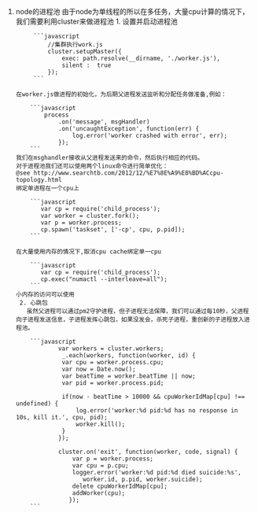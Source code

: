 1. node的进程池
    由于node为单线程的所以在多任务，大量cpu计算的情况下，我们需要利用cluster来做进程池
        1. 设置并启动进程池
        
            ```javascript
                //集群执行work.js
                cluster.setupMaster({
                    exec: path.resolve(__dirname, './worker.js'),
                    silent :  true
                });
            ```
        
       在worker.js做进程的初始化，为后期父进程发送监听和分配任务做准备,例如：
           
           ```javascript
               process
                   .on('message', msgHandler)
                   .on('uncaughtException', function(err) {
                       log.error('worker crashed with error', err);
                   });
           ```
       我们在msghandler接收从父进程发送来的命令，然后执行相应的代码。
       对于进程池我们还可以使用两个linux命令进行简单优化：
       @see http://www.searchtb.com/2012/12/%E7%8E%A9%E8%BD%ACcpu-topology.html
       绑定单进程在一个cpu上
       
           ```javascript 
              var cp = require('child_process');
              var worker = cluster.fork();
              var p = worker.process;
              cp.spawn('taskset', ['-cp', cpu, p.pid]);
           ```
           
       在大量使用内存的情况下,取消cpu cache绑定单一cpu
       
           ```javascript
              var cp = require('child_process');
              cp.exec("numactl --interleave=all");
           ```
       小内存的访问可以使用
        2. 心跳包
          虽然父进程可以通过pm2守护进程，但子进程无法保障，我们可以通过每10秒，父进程向子进程发送信息，子进程发挥心跳包，如果没发会，杀死子进程，重创新的子进程放入进程池。
       
           ```javascript
                   var workers = cluster.workers;
                    _.each(workers, function(worker, id) {
                    var cpu = worker.process.cpu;
                    var now = Date.now();
                    var beatTime = worker.beatTime || now;
                    var pid = worker.process.pid;
            
                    if(now - beatTime > 10000 && cpuWorkerIdMap[cpu] !== undefined) {
                        log.error('worker:%d pid:%d has no response in 10s, kill it.', cpu, pid);
                        worker.kill();
                    }
                   });
            
                   cluster.on('exit', function(worker, code, signal) {
                       var p = worker.process;
                       var cpu = p.cpu;
                       logger.error('worker:%d pid:%d died suicide:%s',
                          worker.id, p.pid, worker.suicide);
                       delete cpuWorkerIdMap[cpu];
                       addWorker(cpu);
                      });
           ```

